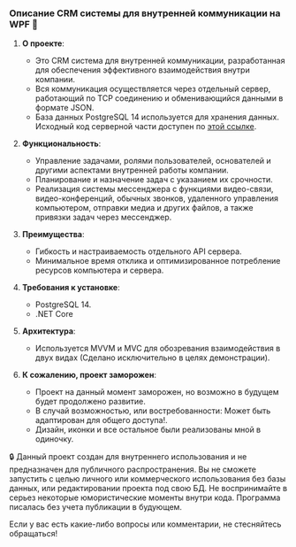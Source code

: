 ### Описание CRM системы для внутренней коммуникации на WPF 🚀

1. **О проекте**:
   - Это CRM система для внутренней коммуникации, разработанная для обеспечения эффективного взаимодействия внутри компании.
   - Вся коммуникация осуществляется через отдельный сервер, работающий по TCP соединению и обменивающийся данными в формате JSON.
   - База данных PostgreSQL 14 используется для хранения данных. Исходный код серверной части доступен по [этой ссылке](ссылка_на_проект).

2. **Функциональность**:
   - Управление задачами, ролями пользователей, основателей и другими аспектами внутренней работы компании.
   - Планирование и назначение задач с указанием их срочности.
   - Реализация системы мессенджера с функциями видео-связи, видео-конференций, обычных звонков, удаленного управления компьютером, отправки медиа и других файлов, а также привязки задач через мессенджер.

3. **Преимущества**:
   - Гибкость и настраиваемость отдельного API сервера.
   - Минимальное время отклика и оптимизированное потребление ресурсов компьютера и сервера.

4. **Требования к установке**:
   - PostgreSQL 14.
   - .NET Core

5. **Архитектура**:
   - Используется MVVM и MVC для обозревания взаимодействия в двух видах (Сделано исключительно в целях демонстрации).

6. **К сожалению, проект заморожен**:
   - Проект на данный момент заморожен, но возможно в будущем будет продолжено развитие.
   - В случай возможностью, или востребованности: Может быть адаптирован для общего доступа!.
   - Дизайн, иконки и все остальное были реализованы мной в одиночку.

🔒 Данный проект создан для внутреннего использования и не предназначен для публичного распространения. 
Вы не сможете запустить с целью личного или коммерческого использования без базы данных, или редактировании проекта под свою БД.
Не воспринимайте в серьез некоторые юмористические моменты внутри кода. Программа писалась без учета публикации в будующем.

Если у вас есть какие-либо вопросы или комментарии, не стесняйтесь обращаться!
